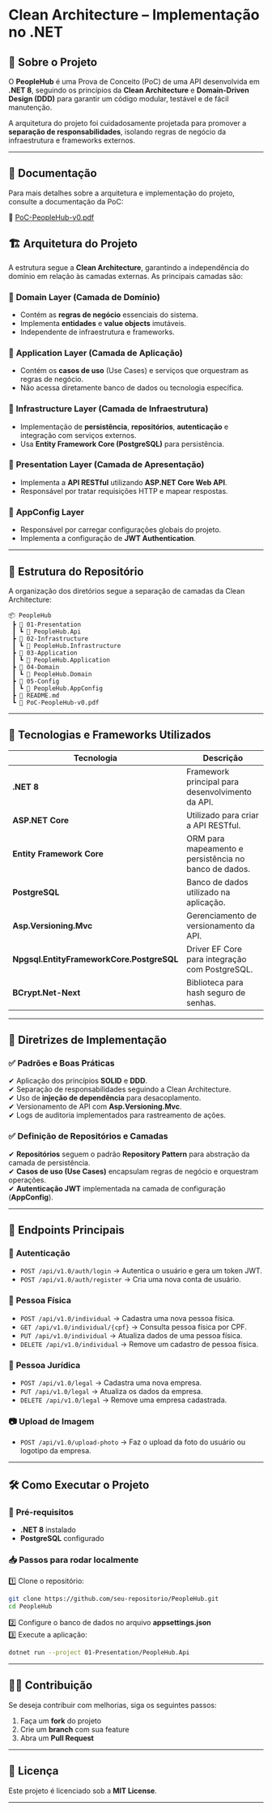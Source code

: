 # Clean Architecture – Implementação no .NET

## 📌 Sobre o Projeto  
O **PeopleHub** é uma Prova de Conceito (PoC) de uma API desenvolvida em **.NET 8**, seguindo os princípios da **Clean Architecture** e **Domain-Driven Design (DDD)** para garantir um código modular, testável e de fácil manutenção.  

A arquitetura do projeto foi cuidadosamente projetada para promover a **separação de responsabilidades**, isolando regras de negócio da infraestrutura e frameworks externos.

---

## 📄 Documentação

Para mais detalhes sobre a arquitetura e implementação do projeto, consulte a documentação da PoC:

📄 [PoC-PeopleHub-v0.pdf](backend/docs/PoC-PeopleHub-v0.pdf)

## 🏗️ Arquitetura do Projeto  
A estrutura segue a **Clean Architecture**, garantindo a independência do domínio em relação às camadas externas. As principais camadas são:

### 🔹 **Domain Layer (Camada de Domínio)**
- Contém as **regras de negócio** essenciais do sistema.  
- Implementa **entidades** e **value objects** imutáveis.  
- Independente de infraestrutura e frameworks.

### 🔹 **Application Layer (Camada de Aplicação)**
- Contém os **casos de uso** (Use Cases) e serviços que orquestram as regras de negócio.  
- Não acessa diretamente banco de dados ou tecnologia específica.  

### 🔹 **Infrastructure Layer (Camada de Infraestrutura)**
- Implementação de **persistência**, **repositórios**, **autenticação** e integração com serviços externos.  
- Usa **Entity Framework Core (PostgreSQL)** para persistência.

### 🔹 **Presentation Layer (Camada de Apresentação)**
- Implementa a **API RESTful** utilizando **ASP.NET Core Web API**.  
- Responsável por tratar requisições HTTP e mapear respostas.

### 🔹 **AppConfig Layer**
- Responsável por carregar configurações globais do projeto.  
- Implementa a configuração de **JWT Authentication**.

---

## 📂 Estrutura do Repositório  
A organização dos diretórios segue a separação de camadas da Clean Architecture:

```
📦 PeopleHub
 ┣ 📂 01-Presentation
 ┃ ┗ 📂 PeopleHub.Api
 ┣ 📂 02-Infrastructure
 ┃ ┗ 📂 PeopleHub.Infrastructure
 ┣ 📂 03-Application
 ┃ ┗ 📂 PeopleHub.Application
 ┣ 📂 04-Domain
 ┃ ┗ 📂 PeopleHub.Domain
 ┣ 📂 05-Config
 ┃ ┗ 📂 PeopleHub.AppConfig
 ┣ 📜 README.md
 ┗ 📜 PoC-PeopleHub-v0.pdf
```

---

## 🚀 Tecnologias e Frameworks Utilizados  
| Tecnologia | Descrição |
|------------|-----------|
| **.NET 8** | Framework principal para desenvolvimento da API. |
| **ASP.NET Core** | Utilizado para criar a API RESTful. |
| **Entity Framework Core** | ORM para mapeamento e persistência no banco de dados. |
| **PostgreSQL** | Banco de dados utilizado na aplicação. |
| **Asp.Versioning.Mvc** | Gerenciamento de versionamento da API. |
| **Npgsql.EntityFrameworkCore.PostgreSQL** | Driver EF Core para integração com PostgreSQL. |
| **BCrypt.Net-Next** | Biblioteca para hash seguro de senhas. |

---

## 📖 Diretrizes de Implementação  

### ✅ **Padrões e Boas Práticas**  
✔ Aplicação dos princípios **SOLID** e **DDD**.  
✔ Separação de responsabilidades seguindo a Clean Architecture.  
✔ Uso de **injeção de dependência** para desacoplamento.  
✔ Versionamento de API com **Asp.Versioning.Mvc**.  
✔ Logs de auditoria implementados para rastreamento de ações.  

### ✅ **Definição de Repositórios e Camadas**  
✔ **Repositórios** seguem o padrão **Repository Pattern** para abstração da camada de persistência.  
✔ **Casos de uso (Use Cases)** encapsulam regras de negócio e orquestram operações.  
✔ **Autenticação JWT** implementada na camada de configuração (**AppConfig**).  

---

## 📡 Endpoints Principais  

### 🔑 **Autenticação**
- `POST /api/v1.0/auth/login` → Autentica o usuário e gera um token JWT.  
- `POST /api/v1.0/auth/register` → Cria uma nova conta de usuário.  

### 👤 **Pessoa Física**
- `POST /api/v1.0/individual` → Cadastra uma nova pessoa física.  
- `GET /api/v1.0/individual/{cpf}` → Consulta pessoa física por CPF.  
- `PUT /api/v1.0/individual` → Atualiza dados de uma pessoa física.  
- `DELETE /api/v1.0/individual` → Remove um cadastro de pessoa física.  

### 🏢 **Pessoa Jurídica**
- `POST /api/v1.0/legal` → Cadastra uma nova empresa.  
- `PUT /api/v1.0/legal` → Atualiza os dados da empresa.  
- `DELETE /api/v1.0/legal` → Remove uma empresa cadastrada.  

### 📷 **Upload de Imagem**
- `POST /api/v1.0/upload-photo` → Faz o upload da foto do usuário ou logotipo da empresa.  

---

## 🛠️ Como Executar o Projeto  

### 📌 **Pré-requisitos**
- **.NET 8** instalado  
- **PostgreSQL** configurado  

### 📥 **Passos para rodar localmente**
1️⃣ Clone o repositório:  
```bash
git clone https://github.com/seu-repositorio/PeopleHub.git
cd PeopleHub
```
2️⃣ Configure o banco de dados no arquivo **appsettings.json**  
3️⃣ Execute a aplicação:  
```bash
dotnet run --project 01-Presentation/PeopleHub.Api
```

---

## 👨‍💻 Contribuição  
Se deseja contribuir com melhorias, siga os seguintes passos:
1. Faça um **fork** do projeto  
2. Crie um **branch** com sua feature  
3. Abra um **Pull Request**  

---

## 📜 Licença  
Este projeto é licenciado sob a **MIT License**.  

---

